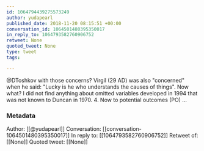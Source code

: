 ```yaml
---
id: 1064794439275573249
author: yudapearl
published_date: 2018-11-20 08:15:51 +00:00
conversation_id: 1064501480395350017
in_reply_to: 1064793582760906752
retweet: None
quoted_tweet: None
type: tweet
tags:

---
```


@DToshkov with those concerns? Virgil (29 AD) was also "concerned" when he said: "Lucky
is he who understands the causes of things". Now what? I did not find anything about omitted variables developed in 1994 that was not known to Duncan in 1970.
4. Now to potential outcomes (PO) ...

### Metadata

Author: [[@yudapearl]]
Conversation: [[conversation-1064501480395350017]]
In reply to: [[1064793582760906752]]
Retweet of: [[None]]
Quoted tweet: [[None]]
